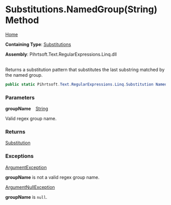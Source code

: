 # Substitutions\.NamedGroup\(String\) Method

[Home](../../../../../../README.md)

**Containing Type**: [Substitutions](../README.md)

**Assembly**: Pihrtsoft\.Text\.RegularExpressions\.Linq\.dll

\
Returns a substitution pattern that substitutes the last substring matched by the named group\.

```csharp
public static Pihrtsoft.Text.RegularExpressions.Linq.Substitution NamedGroup(string groupName)
```

### Parameters

**groupName** &ensp; [String](https://docs.microsoft.com/en-us/dotnet/api/system.string)

Valid regex group name\.

### Returns

[Substitution](../../Substitution/README.md)

### Exceptions

[ArgumentException](https://docs.microsoft.com/en-us/dotnet/api/system.argumentexception)

**groupName** is not a valid regex group name\.

[ArgumentNullException](https://docs.microsoft.com/en-us/dotnet/api/system.argumentnullexception)

**groupName** is `null`\.


